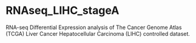 # RNAseq_LIHC_stageA
RNA-seq Differential Expression analysis of The Cancer Genome Atlas (TCGA) Liver Cancer Hepatocellular Carcinoma (LIHC) controlled dataset.
